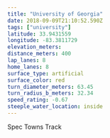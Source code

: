 ```yaml
---
title: "University of Georgia"
date: 2018-09-09T21:10:52.590Z
tags: ["university"]
latitude: 33.9431559
longitude: -83.3811729
elevation_meters: 
distance_meters: 400
lap_lanes: 8
home_lanes: 8
surface_type: artificial
surface_color: red
turn_diameter_meters: 63.45
turn_radius_b_meters: 32.34
speed_rating: -0.67
steeple_water_location: inside
---
```

Spec Towns Track
<!--more-->
